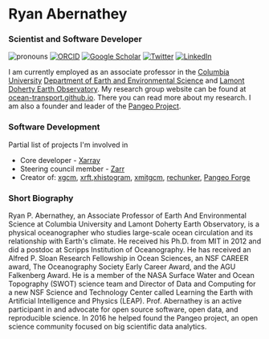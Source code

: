 # Ryan Abernathey


### Scientist and Software Developer


![pronouns](https://img.shields.io/static/v1?label=pronouns&message=he/him&color=red&style=flat-square)
[![ORCID](https://img.shields.io/static/v1?label=ORCID&message=0000-0001-5999-4917&color=green&style=flat-square&logo=orcid)](https://orcid.org/0000-0001-5999-4917)
[![Google Scholar](https://img.shields.io/static/v1?label=&message=Google%20Scholar&color=gray&style=flat-square&logo=google-scholar)](https://scholar.google.com/citations?user=t1lmjVkAAAAJ)
[![Twitter](https://img.shields.io/twitter/follow/rabernat?logo=twitter&style=flat-square)](https://twitter.com/rabernat)
[![LinkedIn](https://img.shields.io/static/v1?label=&message=LinkedIn&color=0077B5&style=flat-square&logo=linkedin)](https://www.linkedin.com/in/ryan-abernathey-32a70652)

I am currently employed as an associate professor in the [Columbia University](https://www.columbia.edu/) [Department of Earth and Environmental Science](https://eesc.columbia.edu/) and [Lamont Doherty Earth Observatory](https://ldeo.columbia.edu/). My research group website can be found at [ocean-transport.github.io](https://ocean-transport.github.io/). There you can read more about my research. I am also a founder and leader of the [Pangeo Project](https://pangeo.io/).

### Software Development

Partial list of projects I'm involved in

- Core developer - [Xarray](https://github.com/pydata/xarray)
- Steering council member - [Zarr](https://github.com/zarr-developers)
- Creator of: [xgcm](https://github.com/xgcm/xgcm/), [xrft](https://github.com/xgcm/xrft/),[xhistogram](https://github.com/xgcm/xhistogram), [xmitgcm](https://github.com/MITgcm/xmitgcm), [rechunker](https://github.com/pangeo-data/rechunker/), [Pangeo Forge](https://github.com/pangeo-forge/) 

### Short Biography

Ryan P. Abernathey, an Associate Professor of Earth And Environmental Science at Columbia University and Lamont Doherty Earth Observatory, is a physical oceanographer who studies large-scale ocean circulation and its relationship with Earth's climate. He received his Ph.D. from MIT in 2012 and did a postdoc at Scripps Institution of Oceanography. He has received an Alfred P. Sloan Research Fellowship in Ocean Sciences, an NSF CAREER award, The Oceanography Society Early Career Award, and the AGU Falkenberg Award. He is a member of the NASA Surface Water and Ocean Topography (SWOT) science team and Director of Data and Computing for a new NSF Science and Technology Center called Learning the Earth with Artificial Intelligence and Physics (LEAP). Prof. Abernathey is an active participant in and advocate for open source software, open data, and reproducible science. In 2016 he helped found the Pangeo project, an open science community focused on big scientific data analytics.

